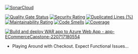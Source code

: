 [![SonarCloud](https://sonarcloud.io/images/project_badges/sonarcloud-black.svg)](https://sonarcloud.io/summary/new_code?id=HCLEvolveEcommerce_ECommerceCapstone)



[![Quality Gate Status](https://sonarcloud.io/api/project_badges/measure?project=HCLEvolveEcommerce_ECommerceCapstone&metric=alert_status)](https://sonarcloud.io/summary/new_code?id=HCLEvolveEcommerce_ECommerceCapstone)
[![Security Rating](https://sonarcloud.io/api/project_badges/measure?project=HCLEvolveEcommerce_ECommerceCapstone&metric=security_rating)](https://sonarcloud.io/summary/new_code?id=HCLEvolveEcommerce_ECommerceCapstone)
[![Duplicated Lines (%)](https://sonarcloud.io/api/project_badges/measure?project=HCLEvolveEcommerce_ECommerceCapstone&metric=duplicated_lines_density)](https://sonarcloud.io/summary/new_code?id=HCLEvolveEcommerce_ECommerceCapstone)
[![Maintainability Rating](https://sonarcloud.io/api/project_badges/measure?project=HCLEvolveEcommerce_ECommerceCapstone&metric=sqale_rating)](https://sonarcloud.io/summary/new_code?id=HCLEvolveEcommerce_ECommerceCapstone)
[![Code Smells](https://sonarcloud.io/api/project_badges/measure?project=HCLEvolveEcommerce_ECommerceCapstone&metric=code_smells)](https://sonarcloud.io/summary/new_code?id=HCLEvolveEcommerce_ECommerceCapstone)
[![Coverage](https://sonarcloud.io/api/project_badges/measure?project=HCLEvolveEcommerce_ECommerceCapstone&metric=coverage)](https://sonarcloud.io/summary/new_code?id=HCLEvolveEcommerce_ECommerceCapstone)

[![Build and deploy WAR app to Azure Web App - app-ECommerceCapstone-220717180554](https://github.com/HCLEvolveEcommerce/ECommerceCapstone/actions/workflows/master_app-ecommercecapstone-220717180554.yml/badge.svg)](https://github.com/HCLEvolveEcommerce/ECommerceCapstone/actions/workflows/master_app-ecommercecapstone-220717180554.yml)

- Playing Around with Checkout. Expect Functional Issues...
